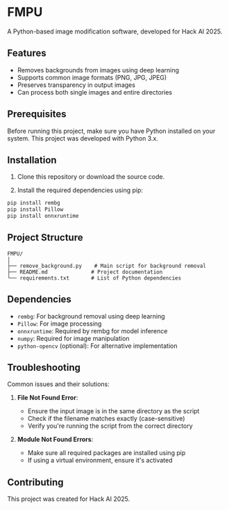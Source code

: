 # FMPU

A Python-based image modification software, developed for Hack AI 2025.

## Features

- Removes backgrounds from images using deep learning
- Supports common image formats (PNG, JPG, JPEG)
- Preserves transparency in output images
- Can process both single images and entire directories

## Prerequisites

Before running this project, make sure you have Python installed on your system. This project was developed with Python 3.x.

## Installation

1. Clone this repository or download the source code.

2. Install the required dependencies using pip:
```bash
pip install rembg
pip install Pillow
pip install onnxruntime
```

## Project Structure

```
FMPU/
│
├── remove_background.py    # Main script for background removal
├── README.md              # Project documentation
└── requirements.txt       # List of Python dependencies
```

## Dependencies

- `rembg`: For background removal using deep learning
- `Pillow`: For image processing
- `onnxruntime`: Required by rembg for model inference
- `numpy`: Required for image manipulation
- `python-opencv` (optional): For alternative implementation

## Troubleshooting

Common issues and their solutions:

1. **File Not Found Error**:
   - Ensure the input image is in the same directory as the script
   - Check if the filename matches exactly (case-sensitive)
   - Verify you're running the script from the correct directory

2. **Module Not Found Errors**:
   - Make sure all required packages are installed using pip
   - If using a virtual environment, ensure it's activated

## Contributing

This project was created for Hack AI 2025.
